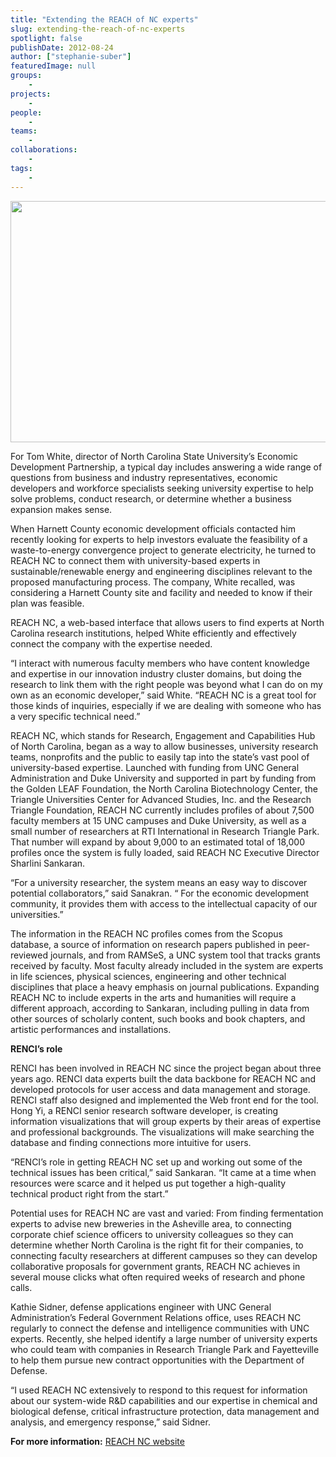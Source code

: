 ```yaml
---
title: "Extending the REACH of NC experts"
slug: extending-the-reach-of-nc-experts
spotlight: false
publishDate: 2012-08-24
author: ["stephanie-suber"]
featuredImage: null
groups:
    - 
projects:
    - 
people:
    - 
teams: 
    - 
collaborations:
    - 
tags:
    - 
---
```


<img class="size-large wp-image-12067 alignleft" title="REACH-NC" alt="" src="https://www.renci.org/wp-content/uploads/2013/10/REACH-NC_Feature-story-img.jpg" width="640" height="386" />

For Tom White, director of North Carolina State University’s Economic Development Partnership, a typical day includes answering a wide range of questions from business and industry representatives, economic developers and workforce specialists seeking university expertise to help solve problems, conduct research, or determine whether a business expansion makes sense.<!--more-->

When Harnett County economic development officials contacted him recently looking for experts to help investors evaluate the feasibility of a waste-to-energy convergence project to generate electricity, he turned to REACH NC to connect them with university-based experts in sustainable/renewable energy and engineering disciplines relevant to the proposed manufacturing process. The company, White recalled, was considering a Harnett County site and facility and needed to know if their plan was feasible.

REACH NC, a web-based interface that allows users to find experts at North Carolina research institutions, helped White efficiently and effectively connect the company with the expertise needed.

“I interact with numerous faculty members who have content knowledge and expertise in our innovation industry cluster domains, but doing the research to link them with the right people was beyond what I can do on my own as an economic developer,” said White. “REACH NC is a great tool for those kinds of inquiries, especially if we are dealing with someone who has a very specific technical need.”

REACH NC, which stands for Research, Engagement and Capabilities Hub of North Carolina, began as a way to allow businesses, university research teams, nonprofits and the public to easily tap into the state’s vast pool of university-based expertise. Launched with funding from UNC General Administration and Duke University and supported in part by funding from the Golden LEAF Foundation, the North Carolina Biotechnology Center, the Triangle Universities Center for Advanced Studies, Inc. and the Research Triangle Foundation, REACH NC currently includes profiles of about 7,500 faculty members at 15 UNC campuses and Duke University, as well as a small number of researchers at RTI International in Research Triangle Park. That number will expand by about 9,000 to an estimated total of 18,000 profiles once the system is fully loaded, said REACH NC Executive Director Sharlini Sankaran.

“For a university researcher, the system means an easy way to discover potential collaborators,” said Sanakran. “ For the economic development community, it provides them with access to the intellectual capacity of our universities.”

The information in the REACH NC profiles comes from the Scopus database, a source of information on research papers published in peer-reviewed journals, and from RAMSeS, a UNC system tool that tracks grants received by faculty. Most faculty already included in the system are experts in life sciences, physical sciences, engineering and other technical disciplines that place a heavy emphasis on journal publications. Expanding REACH NC to include experts in the arts and humanities will require a different approach, according to Sankaran, including pulling in data from other sources of scholarly content, such books and book chapters, and artistic performances and installations.

<strong>RENCI’s role</strong>

RENCI has been involved in REACH NC since the project began about three years ago. RENCI data experts built the data backbone for REACH NC and developed protocols for user access and data management and storage. RENCI staff also designed and implemented the Web front end for the tool.  Hong Yi, a RENCI senior research software developer, is creating information visualizations that will group experts by their areas of expertise and professional backgrounds. The visualizations will make searching the database and finding connections more intuitive for users.

“RENCI’s role in getting REACH NC set up and working out some of the technical issues has been critical,” said Sankaran. “It came at a time when resources were scarce and it helped us put together a high-quality technical product right from the start.”

Potential uses for REACH NC are vast and varied: From finding fermentation experts to advise new breweries in the Asheville area, to connecting corporate chief science officers to university colleagues so they can determine whether North Carolina is the right fit for their companies, to connecting faculty researchers at different campuses so they can develop collaborative proposals for government grants, REACH NC achieves in several mouse clicks what often required weeks of research and phone calls.

Kathie Sidner, defense applications engineer with UNC General Administration’s Federal Government Relations office, uses REACH NC regularly to connect the defense and intelligence communities with UNC experts. Recently, she helped identify a large number of university experts who could team with companies in Research Triangle Park and Fayetteville to help them pursue new contract opportunities with the Department of Defense.

“I used REACH NC extensively to respond to this request for information about our system-wide R&amp;D capabilities and our expertise in chemical and biological defense, critical infrastructure protection, data management and analysis, and emergency response,” said Sidner.

<strong>For more information:</strong>
<a href="http://reachnc.org/" target="_blank">REACH NC website</a>
